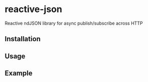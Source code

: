 # reactive-json
Reactive ndJSON library for async publish/subscribe across HTTP


## Installation

## Usage

## Example
